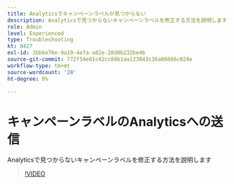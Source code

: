 ```yaml
---
title: Analyticsでキャンペーンラベルが見つからない
description: Analyticsで見つからないキャンペーンラベルを修正する方法を説明します
role: Admin
level: Experienced
type: Troubleshooting
kt: 8427
exl-id: 3bb6e76e-9a19-4e7a-a82e-28d0b232be46
source-git-commit: 772f54e81c42cc88b1aa123843c36a06866c024e
workflow-type: tm+mt
source-wordcount: '28'
ht-degree: 0%

---
```


# キャンペーンラベルのAnalyticsへの送信

Analyticsで見つからないキャンペーンラベルを修正する方法を説明します

>[!VIDEO](https://video.tv.adobe.com/v/335983?quality=12)

